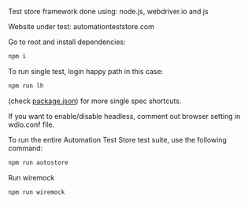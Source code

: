 Test store framework done using: node.js, webdriver.io and js

Website under test: automationteststore.com

Go to root and install dependencies:

```bash
npm i
```

To run single test, login happy path in this case:

```bash
npm run lh
```

(check [package.json](package.json)) for more single spec shortcuts.

If you want to enable/disable headless, comment out browser setting in wdio.conf file.

To run the entire Automation Test Store test suite, use the following command:

```bash
npm run autostore
```

Run wiremock

```bash
npm run wiremock
```
